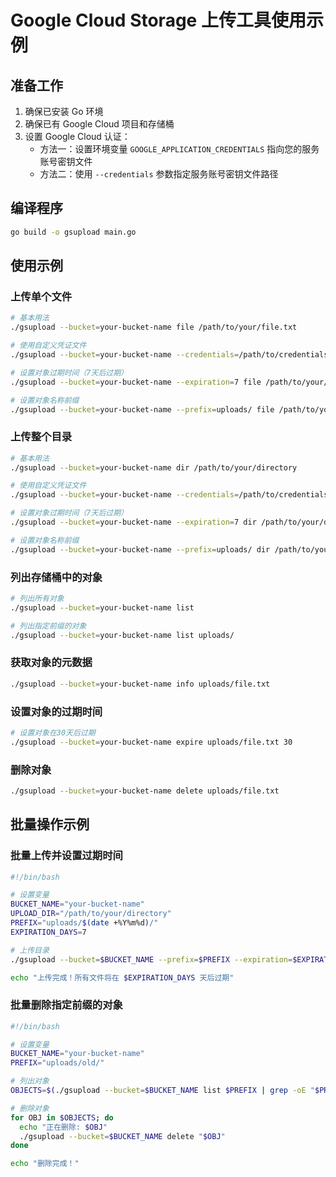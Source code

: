 # Google Cloud Storage 上传工具使用示例

## 准备工作

1. 确保已安装 Go 环境
2. 确保已有 Google Cloud 项目和存储桶
3. 设置 Google Cloud 认证：
   - 方法一：设置环境变量 `GOOGLE_APPLICATION_CREDENTIALS` 指向您的服务账号密钥文件
   - 方法二：使用 `--credentials` 参数指定服务账号密钥文件路径

## 编译程序

```bash
go build -o gsupload main.go
```

## 使用示例

### 上传单个文件

```bash
# 基本用法
./gsupload --bucket=your-bucket-name file /path/to/your/file.txt

# 使用自定义凭证文件
./gsupload --bucket=your-bucket-name --credentials=/path/to/credentials.json file /path/to/your/file.txt

# 设置对象过期时间（7天后过期）
./gsupload --bucket=your-bucket-name --expiration=7 file /path/to/your/file.txt

# 设置对象名称前缀
./gsupload --bucket=your-bucket-name --prefix=uploads/ file /path/to/your/file.txt
```

### 上传整个目录

```bash
# 基本用法
./gsupload --bucket=your-bucket-name dir /path/to/your/directory

# 使用自定义凭证文件
./gsupload --bucket=your-bucket-name --credentials=/path/to/credentials.json dir /path/to/your/directory

# 设置对象过期时间（7天后过期）
./gsupload --bucket=your-bucket-name --expiration=7 dir /path/to/your/directory

# 设置对象名称前缀
./gsupload --bucket=your-bucket-name --prefix=uploads/ dir /path/to/your/directory
```

### 列出存储桶中的对象

```bash
# 列出所有对象
./gsupload --bucket=your-bucket-name list

# 列出指定前缀的对象
./gsupload --bucket=your-bucket-name list uploads/
```

### 获取对象的元数据

```bash
./gsupload --bucket=your-bucket-name info uploads/file.txt
```

### 设置对象的过期时间

```bash
# 设置对象在30天后过期
./gsupload --bucket=your-bucket-name expire uploads/file.txt 30
```

### 删除对象

```bash
./gsupload --bucket=your-bucket-name delete uploads/file.txt
```

## 批量操作示例

### 批量上传并设置过期时间

```bash
#!/bin/bash

# 设置变量
BUCKET_NAME="your-bucket-name"
UPLOAD_DIR="/path/to/your/directory"
PREFIX="uploads/$(date +%Y%m%d)/"
EXPIRATION_DAYS=7

# 上传目录
./gsupload --bucket=$BUCKET_NAME --prefix=$PREFIX --expiration=$EXPIRATION_DAYS dir $UPLOAD_DIR

echo "上传完成！所有文件将在 $EXPIRATION_DAYS 天后过期"
```

### 批量删除指定前缀的对象

```bash
#!/bin/bash

# 设置变量
BUCKET_NAME="your-bucket-name"
PREFIX="uploads/old/"

# 列出对象
OBJECTS=$(./gsupload --bucket=$BUCKET_NAME list $PREFIX | grep -oE "$PREFIX[^ ]+")

# 删除对象
for OBJ in $OBJECTS; do
  echo "正在删除: $OBJ"
  ./gsupload --bucket=$BUCKET_NAME delete "$OBJ"
done

echo "删除完成！"